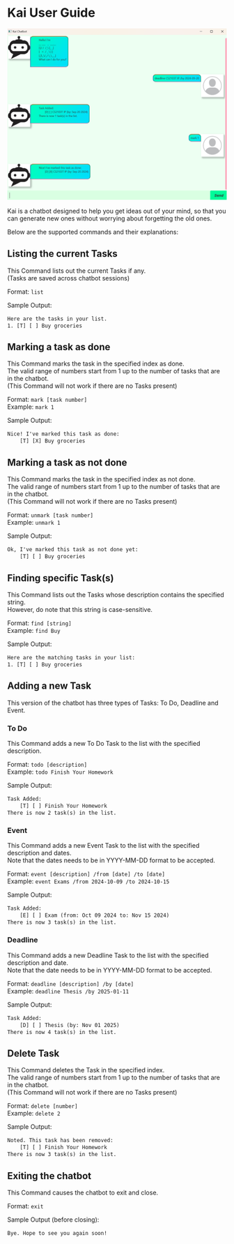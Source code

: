 # Kai User Guide

![Kai Chatbot Screenshot](Ui.png)

Kai is a chatbot designed to help you get ideas out of your mind,
so that you can generate new ones without worrying about forgetting the old ones.

Below are the supported commands and their explanations:

## Listing the current Tasks

This Command lists out the current Tasks if any.\
(Tasks are saved across chatbot sessions)

Format: `list`

Sample Output:
```
Here are the tasks in your list.
1. [T] [ ] Buy groceries
```

## Marking a task as done

This Command marks the task in the specified index as done.\
The valid range of numbers start from 1 up to the number of tasks that are in the chatbot.\
(This Command will not work if there are no Tasks present)

Format: `mark [task number]`\
Example: `mark 1`

Sample Output:
```
Nice! I've marked this task as done:
    [T] [X] Buy groceries
```

## Marking a task as not done

This Command marks the task in the specified index as not done.\
The valid range of numbers start from 1 up to the number of tasks that are in the chatbot.\
(This Command will not work if there are no Tasks present)

Format: `unmark [task number]`\
Example: `unmark 1`

Sample Output:
```
Ok, I've marked this task as not done yet:
    [T] [ ] Buy groceries
```
## Finding specific Task(s)

This Command lists out the Tasks whose description contains the specified string.\
However, do note that this string is case-sensitive.

Format: `find [string]`\
Example: `find Buy`

Sample Output:
```
Here are the matching tasks in your list:
1. [T] [ ] Buy groceries
```

## Adding a new Task

This version of the chatbot has three types of Tasks:
To Do, Deadline and Event.

### To Do

This Command adds a new To Do Task to the list with the specified description.

Format: `todo [description]`\
Example: `todo Finish Your Homework`

Sample Output:
```
Task Added:
    [T] [ ] Finish Your Homework
There is now 2 task(s) in the list.
```

### Event

This Command adds a new Event Task to the list with the specified description and dates.\
Note that the dates needs to be in YYYY-MM-DD format to be accepted.

Format: `event [description] /from [date] /to [date]`\
Example: `event Exams /from 2024-10-09 /to 2024-10-15`

Sample Output:
```
Task Added:
    [E] [ ] Exam (from: Oct 09 2024 to: Nov 15 2024)
There is now 3 task(s) in the list.
```

### Deadline

This Command adds a new Deadline Task to the list with the specified description and date.\
Note that the date needs to be in YYYY-MM-DD format to be accepted.

Format: `deadline [description] /by [date]`\
Example: `deadline Thesis /by 2025-01-11`

Sample Output:
```
Task Added:
    [D] [ ] Thesis (by: Nov 01 2025)
There is now 4 task(s) in the list.
```

## Delete Task

This Command deletes the Task in the specified index.\
The valid range of numbers start from 1 up to the number of tasks that are in the chatbot.\
(This Command will not work if there are no Tasks present)

Format: `delete [number]`\
Example: `delete 2`

Sample Output:
```
Noted. This task has been removed:
    [T] [ ] Finish Your Homework
There is now 3 task(s) in the list.
```

## Exiting the chatbot

This Command causes the chatbot to exit and close.

Format: `exit`

Sample Output (before closing):
```
Bye. Hope to see you again soon!
```